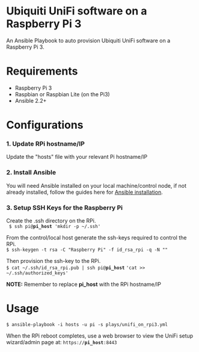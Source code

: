# Ubiquiti UniFi software on a Raspberry Pi 3

An Ansible Playbook to auto provision Ubiquiti UniFi software on a Raspberry Pi 3.

# Requirements

+ Raspberry Pi 3
+ Raspbian or Raspbian Lite (on the Pi3)
+ Ansible 2.2+

# Configurations

### 1. Update RPi hostname/IP
Update the "hosts" file with your relevant Pi hostname/IP

### 2. Install Ansible
You will need Ansible installed on your local machine/control node, if not already installed, follow the guides here for [Ansible installation](http://docs.ansible.com/ansible/intro_installation.html).  

### 3. Setup SSH Keys for the Raspberry Pi

Create the .ssh directory on the RPi.  
<code>
$ ssh pi@<b>pi_host</b> 'mkdir -p ~/.ssh'
</code>

From the control/local host generate the ssh-keys required to control the RPi.  
`$ ssh-keygen -t rsa -C "Raspberry Pi" -f id_rsa_rpi -q -N ""`  

Then provision the ssh-key to the RPi.  
`$ cat ~/.ssh/id_rsa_rpi.pub | ssh pi@`**`pi_host`** `'cat >> ~/.ssh/authorized_keys'`

**NOTE:** Remember to replace **pi_host** with the RPi hostname/IP  

# Usage

`$ ansible-playbook -i hosts -u pi -s plays/unifi_on_rpi3.yml`

When the RPi reboot completes, use a web browser to view the UniFi setup wizard/admin page at:
`https://`**`pi_host`**`:8443`